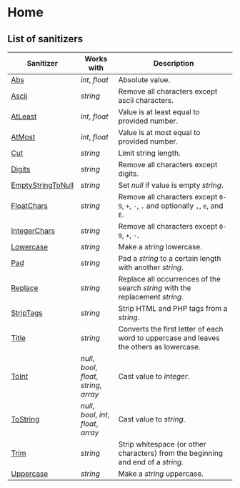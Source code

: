 # Home

## List of sanitizers

| Sanitizer                                         | Works with                                    | Description                                                                             |
|---------------------------------------------------|-----------------------------------------------|-----------------------------------------------------------------------------------------|
| [Abs](Numbers/Abs.md)                             | _int_, _float_                                | Absolute value.                                                                         |
| [Ascii](Strings/Ascii.md)                         | _string_                                      | Remove all characters except ascii characters.                                          |
| [AtLeast](Numbers/AtLeast.md)                     | _int_, _float_                                | Value is at least equal to provided number.                                             |
| [AtMost](Numbers/AtMost.md)                       | _int_, _float_                                | Value is at most equal to provided number.                                              |
| [Cut](Strings/Cut.md)                             | _string_                                      | Limit string length.                                                                    |
| [Digits](Numeric-strings/Digits.md)               | _string_                                      | Remove all characters except digits.                                                    |
| [EmptyStringToNull](Cast/EmptyStringToNull.md) | _string_                                      | Set _null_ if value is empty _string_.                                                  |
| [FloatChars](Numeric-strings/FloatChars.md)       | _string_                                      | Remove all characters except `0-9`, `+`, `-`, `.` and optionally `,`, `e`, and `E`.     |
| [IntegerChars](Numeric-strings/IntegerChars.md)   | _string_                                      | Remove all characters except `0-9`, `+`, `-`.                                           |
| [Lowercase](Letter-case/Lowercase.md)             | _string_                                      | Make a _string_ lowercase.                                                              |
| [Pad](Strings/Pad.md)                             | _string_                                      | Pad a _string_ to a certain length with another _string_.                               |
| [Replace](Strings/Replace.md)                     | _string_                                      | Replace all occurrences of the search _string_ with the replacement _string_.           |
| [StripTags](Strings/StripTags.md)                 | _string_                                      | Strip HTML and PHP tags from a _string_.                                                |
| [Title](Letter-case/Title.md)                     | _string_                                      | Converts the first letter of each word to uppercase and leaves the others as lowercase. |
| [ToInt](Cast/ToInt.md)                            | _null_, _bool_, _float_,<br>_string_, _array_ | Cast value to _integer_.                                                                |
| [ToString](Cast/ToString.md)                      | _null_, _bool_, _int_,<br>_float_, _array_    | Cast value to _string_.                                                                 |
| [Trim](Strings/Trim.md)                           | _string_                                      | Strip whitespace (or other characters) from the beginning and end of a _string_.        |
| [Uppercase](Letter-case/Uppercase.md)             | _string_                                      | Make a _string_ uppercase.                                                              |
